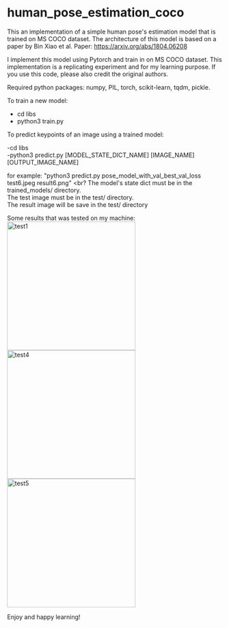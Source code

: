 # human_pose_estimation_coco
This an implementation of a simple human pose's estimation model that is trained on MS COCO dataset.
The architecture of this model is based on a paper by Bin Xiao et al.
Paper: https://arxiv.org/abs/1804.06208

I implement this model using Pytorch and train in on MS COCO dataset.
This implementation is a replicating experiment and for my learning purpose. 
If you use this code, please also credit the original authors.

Required python packages: numpy, PIL, torch, scikit-learn, tqdm, pickle.

To train a new model:
- cd libs
- python3 train.py

To predict keypoints of an image using a trained model:

-cd libs <br>
-python3 predict.py [MODEL_STATE_DICT_NAME] [IMAGE_NAME] [OUTPUT_IMAGE_NAME]

for example: "python3 predict.py pose_model_with_val_best_val_loss test6.jpeg result6.png" <br?
The model's state dict must be in the trained_models/ directory. <br>
The test image must be in the test/ directory. <br>
The result image will be save in the test/ directory <br>

Some results that was tested on my machine: <br>
<img src="https://user-images.githubusercontent.com/10069391/119505466-f3a81880-bda7-11eb-8291-a29b17605ccb.png" alt="test1" height="300">
<img src="https://user-images.githubusercontent.com/10069391/119505480-f86ccc80-bda7-11eb-901a-03d60582c10b.png" alt="test4" height="300">
<img src="https://user-images.githubusercontent.com/10069391/119505516-01f63480-bda8-11eb-93d8-86aa7fcb9b32.png" alt="test5" height="300">


Enjoy and happy learning!

